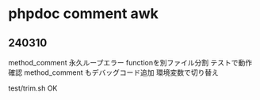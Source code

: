 # phpdoc comment awk

## 240310

method_comment 永久ループエラー
functionを別ファイル分割
テストで動作確認
method_comment もデバッグコード追加
環境変数で切り替え

test/trim.sh OK




